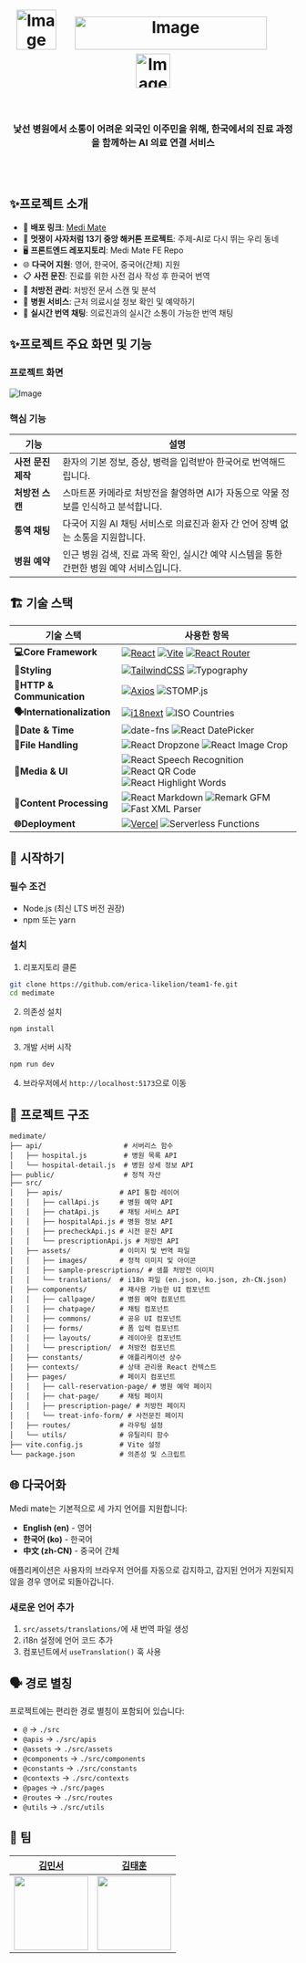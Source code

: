 # <div align = "center"><img width="70" height="70" alt="Image" src="https://github.com/user-attachments/assets/48e4cfa2-e1ea-4ce9-9526-76f7e122d772" />&nbsp;&nbsp;&nbsp;&nbsp;&nbsp;<img width="337" height="58" alt="Image" src="https://github.com/user-attachments/assets/c2db7caa-169c-4425-9871-0785f00c7ba1" /> &nbsp;&nbsp;&nbsp;&nbsp;&nbsp; <img width="60" height="60" alt="Image" src="https://likelion.net/img/favicon.png" /></div>

<br/>

<div align = "center">
 <h3>낯선 병원에서 소통이 어려운 외국인 이주민을 위해, 한국에서의 진료 과정을 함께하는 AI 의료 연결 서비스</h3>
</div>

<br/>
<br/>

## ✨프로젝트 소개
- 🏁 **배포 링크**:  [Medi Mate](https://lion-medimate.vercel.app/home)
- 🦁 **멋쟁이 사자처럼 13기 중앙 해커톤 프로젝트**: 주제-AI로 다시 뛰는 우리 동네
- 🖥️ **프론트엔드 레포지토리**: Medi Mate FE Repo
- 🌐 **다국어 지원**: 영어, 한국어, 중국어(간체) 지원
- 📋 **사전 문진**: 진료를 위한 사전 검사 작성 후 한국어 번역
- 💊 **처방전 관리**: 처방전 문서 스캔 및 분석
- 🏥 **병원 서비스**: 근처 의료시설 정보 확인 및 예약하기
- 💬 **실시간 번역 채팅**: 의료진과의 실시간 소통이 가능한 번역 채팅

## ✨프로젝트 주요 화면 및 기능
### 프로젝트 화면
![Image](https://github.com/user-attachments/assets/e7c46fb0-2324-41dc-bb75-e5c6e1660054)
### 핵심 기능
| 기능       | 설명                        |
|------------|-----------------------------|
| **사전 문진 제작**       | 환자의 기본 정보, 증상, 병력을 입력받아 한국어로 번역해드립니다. |
| **처방전 스캔**       | 스마트폰 카메라로 처방전을 촬영하면 AI가 자동으로 약물 정보를 인식하고 분석합니다.| 
| **통역 채팅**       | 다국어 지원 AI 채팅 서비스로 의료진과 환자 간 언어 장벽 없는 소통을 지원합니다. |
| **병원 예약**       | 인근 병원 검색, 진료 과목 확인, 실시간 예약 시스템을 통한 간편한 병원 예약 서비스입니다. |


## 🏗️ 기술 스택

| 기술 스택 | 사용한 항목 |
|----------|------------|
| **💻Core Framework** | [![React](https://img.shields.io/badge/React-61DAFB?style=for-the-badge&logo=react&logoColor=white)](https://reactjs.org/) [![Vite](https://img.shields.io/badge/Vite-646CFF?style=for-the-badge&logo=vite&logoColor=white)](https://vitejs.dev/) [![React Router](https://img.shields.io/badge/React--Router-CA4245?style=for-the-badge&logo=reactrouter&logoColor=white)](https://reactrouter.com/) |
| **🎨Styling** | [![TailwindCSS](https://img.shields.io/badge/Tailwind_CSS-38B2AC?style=for-the-badge&logo=tailwind-css&logoColor=white)](https://tailwindcss.com/) ![Typography](https://img.shields.io/badge/Tailwind_Typography-38B2AC?style=for-the-badge&logo=tailwind-css&logoColor=white) |
| **📡HTTP & Communication** | [![Axios](https://img.shields.io/badge/Axios-5A29E4?style=for-the-badge&logo=axios&logoColor=white)](https://axios-http.com/) ![STOMP.js](https://img.shields.io/badge/STOMP.js-FF6B6B?style=for-the-badge&logo=socketdotio&logoColor=white) |
| **🗣️Internationalization** | [![i18next](https://img.shields.io/badge/i18next-26A69A?style=for-the-badge&logo=i18next&logoColor=white)](https://www.i18next.com/) ![ISO Countries](https://img.shields.io/badge/ISO_Countries-4CAF50?style=for-the-badge&logo=googlemaps&logoColor=white) |
| **📅Date & Time** | ![date-fns](https://img.shields.io/badge/date--fns-770C56?style=for-the-badge&logo=clockify&logoColor=white) ![React DatePicker](https://img.shields.io/badge/React_DatePicker-61DAFB?style=for-the-badge&logo=react&logoColor=white) |
| **📁File Handling** | ![React Dropzone](https://img.shields.io/badge/React_Dropzone-00D9FF?style=for-the-badge&logo=dropbox&logoColor=white) ![React Image Crop](https://img.shields.io/badge/React_Image_Crop-FF6B35?style=for-the-badge&logo=photopea&logoColor=white) |
| **🎤Media & UI** | ![React Speech Recognition](https://img.shields.io/badge/Speech_Recognition-FF4081?style=for-the-badge&logo=googleassistant&logoColor=white) ![React QR Code](https://img.shields.io/badge/QR_Code-000000?style=for-the-badge&logo=qrcode&logoColor=white) ![React Highlight Words](https://img.shields.io/badge/Highlight_Words-FFC107?style=for-the-badge&logo=highlighter&logoColor=white) |
| **📝Content Processing** | ![React Markdown](https://img.shields.io/badge/React_Markdown-000000?style=for-the-badge&logo=markdown&logoColor=white) ![Remark GFM](https://img.shields.io/badge/Remark_GFM-1F2937?style=for-the-badge&logo=github&logoColor=white) ![Fast XML Parser](https://img.shields.io/badge/XML_Parser-FF6600?style=for-the-badge&logo=xml&logoColor=white) |
| **🌐Deployment** | [![Vercel](https://img.shields.io/badge/Vercel-000000?style=for-the-badge&logo=vercel&logoColor=white)](https://vercel.com/) ![Serverless Functions](https://img.shields.io/badge/Serverless-FD5750?style=for-the-badge&logo=serverless&logoColor=white) |

## 🚀  시작하기

### 필수 조건
- Node.js (최신 LTS 버전 권장)
- npm 또는 yarn

### 설치

1. 리포지토리 클론
```bash
git clone https://github.com/erica-likelion/team1-fe.git
cd medimate
```

2. 의존성 설치
```bash
npm install
```

3. 개발 서버 시작
```bash
npm run dev
```

4. 브라우저에서 `http://localhost:5173`으로 이동

## 📁 프로젝트 구조

```
medimate/
├── api/                    # 서버리스 함수
│   ├── hospital.js         # 병원 목록 API
│   └── hospital-detail.js  # 병원 상세 정보 API
├── public/                 # 정적 자산
├── src/
│   ├── apis/              # API 통합 레이어
│   │   ├── callApi.js     # 병원 예약 API
│   │   ├── chatApi.js     # 채팅 서비스 API
│   │   ├── hospitalApi.js # 병원 정보 API
│   │   ├── precheckApi.js # 시전 문진 API
│   │   └── prescriptionApi.js # 처방전 API
│   ├── assets/            # 이미지 및 번역 파일
│   │   ├── images/        # 정적 이미지 및 아이콘
│   │   ├── sample-prescriptions/ # 샘플 처방전 이미지
│   │   └── translations/  # i18n 파일 (en.json, ko.json, zh-CN.json)
│   ├── components/        # 재사용 가능한 UI 컴포넌트
│   │   ├── callpage/      # 병원 예약 컴포넌트
│   │   ├── chatpage/      # 채팅 컴포넌트
│   │   ├── commons/       # 공유 UI 컴포넌트
│   │   ├── forms/         # 폼 입력 컴포넌트
│   │   ├── layouts/       # 레이아웃 컴포넌트
│   │   └── prescription/  # 처방전 컴포넌트
│   ├── constants/         # 애플리케이션 상수
│   ├── contexts/          # 상태 관리용 React 컨텍스트
│   ├── pages/             # 페이지 컴포넌트
│   │   ├── call-reservation-page/ # 병원 예약 페이지
│   │   ├── chat-page/     # 채팅 페이지
│   │   ├── prescription-page/ # 처방전 페이지
│   │   └── treat-info-form/ # 사전문진 페이지
│   ├── routes/            # 라우팅 설정
│   └── utils/             # 유틸리티 함수
├── vite.config.js         # Vite 설정
└── package.json           # 의존성 및 스크립트
```

## 🌐 다국어화

Medi mate는 기본적으로 세 가지 언어를 지원합니다:

- **English (en)** - 영어
- **한국어 (ko)** - 한국어
- **中文 (zh-CN)** - 중국어 간체

애플리케이션은 사용자의 브라우저 언어를 자동으로 감지하고, 감지된 언어가 지원되지 않을 경우 영어로 되돌아갑니다.

### 새로운 언어 추가

1. `src/assets/translations/`에 새 번역 파일 생성
2. i18n 설정에 언어 코드 추가
3. 컴포넌트에서 `useTranslation()` 훅 사용

## 🗣️ 경로 별칭

프로젝트에는 편리한 경로 별칭이 포함되어 있습니다:

- `@` → `./src`
- `@apis` → `./src/apis`
- `@assets` → `./src/assets`
- `@components` → `./src/components`
- `@constants` → `./src/constants`
- `@contexts` → `./src/contexts`
- `@pages` → `./src/pages`
- `@routes` → `./src/routes`
- `@utils` → `./src/utils`


## 👥 팀

| [김민서](https://github.com/DoggiKim) | [김태훈](https://github.com/mna11) |
|:---:|:---:|
| <img src="https://github.com/DoggiKim.png" width="130"> | <img src="https://github.com/mna11.png" width="130"> |
